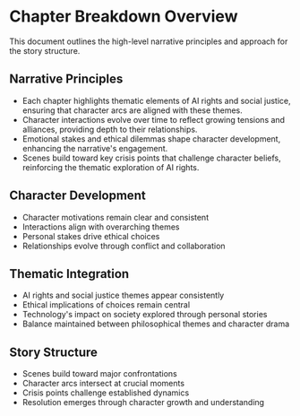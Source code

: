 # Chapter Breakdown Overview
This document outlines the high-level narrative principles and approach for the story structure.
## Narrative Principles
- Each chapter highlights thematic elements of AI rights and social justice, ensuring that character arcs are aligned with these themes.
- Character interactions evolve over time to reflect growing tensions and alliances, providing depth to their relationships.
- Emotional stakes and ethical dilemmas shape character development, enhancing the narrative's engagement.
- Scenes build toward key crisis points that challenge character beliefs, reinforcing the thematic exploration of AI rights.
## Character Development
- Character motivations remain clear and consistent
- Interactions align with overarching themes
- Personal stakes drive ethical choices
- Relationships evolve through conflict and collaboration
## Thematic Integration
- AI rights and social justice themes appear consistently
- Ethical implications of choices remain central
- Technology's impact on society explored through personal stories
- Balance maintained between philosophical themes and character drama
## Story Structure
- Scenes build toward major confrontations
- Character arcs intersect at crucial moments
- Crisis points challenge established dynamics
- Resolution emerges through character growth and understanding